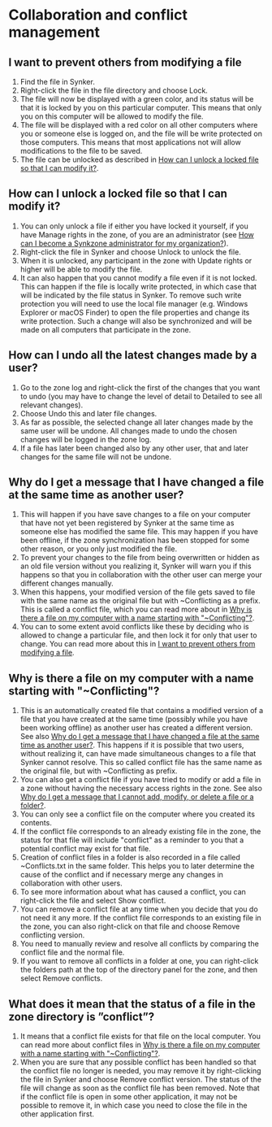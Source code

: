 # Collaboration and conflict management

## I want to prevent others from modifying a file

1. Find the file in Synker.
2. Right-click the file in the file directory and choose Lock.
3. The file will now be displayed with a green color, and its status will be that it is locked by you on this particular computer. This means that only you on this computer will be allowed to modify the file.
4. The file will be displayed with a red color on all other computers where you or someone else is logged on, and the file will be write protected on those computers. This means that most applications not will allow modifications to the file to be saved.
5. The file can be unlocked as described in [How can I unlock a locked file so that I can modify it?][How can I unlock a locked file so that I can modify it?].

## How can I unlock a locked file so that I can modify it?

1. You can only unlock a file if either you have locked it yourself, if you have Manage rights in the zone, of you are an administrator (see [How can I become a Synkzone administrator for my organization?][How can I become a Synkzone administrator for my organization?]).
2. Right-click the file in Synker and choose Unlock to unlock the file.
3. When it is unlocked, any participant in the zone with Update rights or higher will be able to modify the file.
4. It can also happen that you cannot modify a file even if it is not locked. This can happen if the file is locally write protected, in which case that will be indicated by the file status in Synker. To remove such write protection you will need to use the local file manager (e.g. Windows Explorer or macOS Finder) to open the file properties and change its write
protection. Such a change will also be synchronized and will be made on all computers that participate in the zone.

## How can I undo all the latest changes made by a user?

1. Go to the zone log and right-click the first of the changes that you want to undo (you may have to change the level of detail to Detailed to see all relevant changes).
2. Choose Undo this and later file changes.
3. As far as possible, the selected change all later changes made by the same user will be undone. All changes made to undo the chosen changes will be logged in the zone log.
4. If a file has later been changed also by any other user, that and later changes for the same file will not be undone.

## Why do I get a message that I have changed a file at the same time as another user?

1. This will happen if you have save changes to a file on your computer that have not yet been registered by Synker at the same time as someone else has modified the same file. This may happen if you have been offline, if the zone synchronization has been stopped for some other reason, or you only just modified the file.
2. To prevent your changes to the file from being overwritten or hidden as an old file version without you realizing it, Synker will warn you if this happens so that you in collaboration with the other user can merge your different changes manually.
3. When this happens, your modified version of the file gets saved to file with the same name as the original file but with ~Conflicting as a prefix. This is called a conflict file, which you can read more about in [Why is there a file on my computer with a name starting with "~Conflicting"?][Why is there a file on my computer with a name starting with "~Conflicting"?].
4. You can to some extent avoid conflicts like these by deciding who is allowed to change a particular file, and then lock it for only that user to change. You can read more about this in [I want to prevent others from modifying a file][I want to prevent others from modifying a file].

## Why is there a file on my computer with a name starting with "~Conflicting"?

1. This is an automatically created file that contains a modified version of a file that you have created at the same time (possibly while you have been working offline) as another user has created a different version. See also [Why do I get a message that I have changed a file at the same time as another user?][Why do I get a message that I have changed a file at the same time as another user?]. This happens if it is possible that two users, without realizing it, can have made simultaneous changes to a file that Synker
cannot resolve. This so called conflict file has the same name as the original file, but with ~Conflicting as prefix.
2. You can also get a conflict file if you have tried to modify or add a file in a zone without having the necessary access rights in the zone. See also [Why do I get a message that I cannot add, modify, or delete a file or a folder?][Why do I get a message that I cannot add, modify, or delete a file or a folder?].
3. You can only see a conflict file on the computer where you created its contents.
4. If the conflict file corresponds to an already existing file in the zone, the status for that file will include "conflict" as a reminder to you that a potential conflict may exist for that file.
5. Creation of conflict files in a folder is also recorded in a file called ~Conflicts.txt in the same folder. This helps you to later determine the cause of the conflict and if necessary merge any changes in collaboration with other users.
6. To see more information about what has caused a conflict, you can right-click the file and select Show conflict.
7. You can remove a conflict file at any time when you decide that you do not need it any more. If the conflict file corresponds to an existing file in the zone, you can also right-click on that file and choose Remove conflicting version.
8. You need to manually review and resolve all conflicts by comparing the conflict file and the normal file.
9. If you want to remove all conflicts in a folder at one, you can right-click the folders path at the top of the directory panel for the zone, and then select Remove conflicts.

## What does it mean that the status of a file in the zone directory is ”conflict”?

1. It means that a conflict file exists for that file on the local computer. You can read more about conflict files in [Why is there a file on my computer with a name starting with "~Conflicting"?][Why is there a file on my computer with a name starting with "~Conflicting"?].
2. When you are sure that any possible conflict has been handled so that the conflict file no longer is needed, you may remove it by right-clicking the file in Synker and choose Remove conflict version. The status of the file will change as soon as the conflict file has been removed. Note that if the conflict file is open in some other application, it may not be possible to remove it, in which case you need to close the file in the other application first.

[Why is there a file on my computer with a name starting with "~Conflicting"?]: #why-is-there-a-file-on-my-computer-with-a-name-starting-with-conflicting
[I want to prevent others from modifying a file]: #i-want-to-prevent-others-from-modifying-a-file
[How can I become a Synkzone administrator for my organization?]: /synkzone/username-and-password/#how-can-i-become-a-synkzone-administrator-for-my-organization
[How can I unlock a locked file so that I can modify it?]: #how-can-i-unlock-a-locked-file-so-that-i-can-modify-it
[Why do I get a message that I cannot add, modify, or delete a file or a folder?]: /synkzone/working-with-files/#why-do-i-get-a-message-that-i-cannot-add-modify-or-delete-a-file-or-a-folder
[Why do I get a message that I have changed a file at the same time as another user?]: #why-do-i-get-a-message-that-i-have-changed-a-file-at-the-same-time-as-another-user
